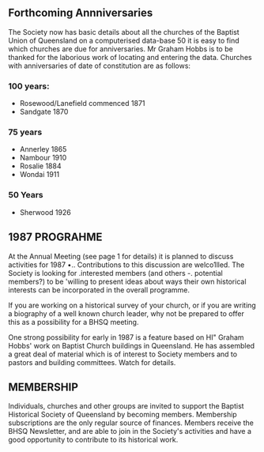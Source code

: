 ## Forthcoming Annniversaries

The Society now has basic details about all the churches of the Baptist
Union of Queensland on a computerised data-base 50 it is easy to find
which churches are due for anniversaries. Mr Graham Hobbs is to be
thanked for the laborious work of locating and entering the data.
Churches with anniversaries of date of constitution are as follows:


### 100 years:
- Rosewood/Lanefield commenced 1871
- Sandgate  1870
### 75 years
- Annerley 1865
- Nambour 1910
- Rosalie 1884
- Wondai 1911
### 50 Years
- Sherwood 1926


## 1987 PROGRAHME

At the Annual Meeting (see page 1 for details) it is planned to discuss
activities for 1987 •.. Contributions to this discussion are welco1lled.
The Society is looking for .interested members (and others -. potential
members?) to be 'willing to present ideas about ways their own
historical interests can be incorporated in the overall programme.

If you are working on a historical survey of your church, or if you are
writing a biography of a well known church leader, why not be prepared
to offer this as a possibility for a BHSQ meeting.

One strong possibility for early in 1987 is a feature based on HI"
Graham Hobbs' work on Baptist Church buildings in Queensland. He has
assembled a great deal of material which is of interest to Society
members and to pastors and building committees. Watch for details.

## MEMBERSHIP

Individuals, churches and other groups are invited to
support the Baptist Historical Society of Queensland by
becoming members. Membership subscriptions are the only
regular source of finances. Members receive the BHSQ
Newsletter, and are able to join in the Society's
activities and have a good opportunity to contribute to its
historical work.

